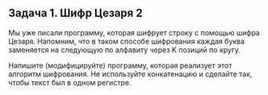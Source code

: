 ##  Задача 1. Шифр Цезаря 2
Мы уже писали программу, которая шифрует строку с помощью шифра Цезаря. Напомним, что в таком способе шифрования каждая буква заменяется на следующую по алфавиту через K позиций по кругу.

Напишите (модифицируйте) программу, которая реализует этот алгоритм шифрования. Не используйте конкатенацию и сделайте так, чтобы текст был в одном регистре.